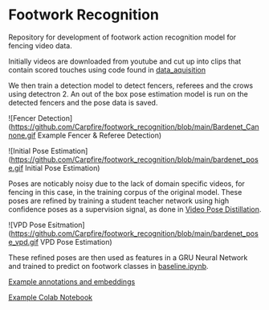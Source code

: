 ﻿# Footwork Recognition
Repository for development of footwork action recognition model for fencing video data. 

Initially videos are downloaded from youtube and cut up into clips that contain scored touches using code found in [data_aquisition](https://github.com/Carpfire/footwork_recognition/tree/main/src/data_aquisition)

We then train a detection model to detect fencers, referees and the crows using detectron 2. An out of the box pose estimation model is run on the detected fencers and the pose data is saved. 

![Fencer Detection](https://github.com/Carpfire/footwork_recognition/blob/main/Bardenet_Cannone.gif Example Fencer & Referee Detection)

![Initial Pose Estimation](https://github.com/Carpfire/footwork_recognition/blob/main/bardenet_pose.gif Initial Pose Estimation)

Poses are noticably noisy due to the lack of domain specific videos, for fencing in this case, in the training corpus of the original model.
These poses are refined by training a student teacher network using high confidence poses as a supervision signal, as done in [Video Pose Distillation](https://github.com/jhong93/vpd). 

![VPD Pose Esitmation](https://github.com/Carpfire/footwork_recognition/blob/main/bardenet_pose_vpd.gif VPD Pose Estimation)

These refined poses are then used as features in a GRU Neural Network and trained to predict on footwork classes in [baseline.ipynb](https://github.com/Carpfire/footwork_recognition/blob/main/src/baseline.ipynb). 

[Example annotations and embeddings ](https://drive.google.com/drive/folders/1qpjcw3qh63K0SM9M9iTy7TSdffHYdNkd?usp=sharing)

[Example Colab Notebook](https://colab.research.google.com/drive/1Bo0T0Wm9TStcp2kologhsT9a3sYZ4M2z#scrollTo=jjmWfDXTXcXK)
